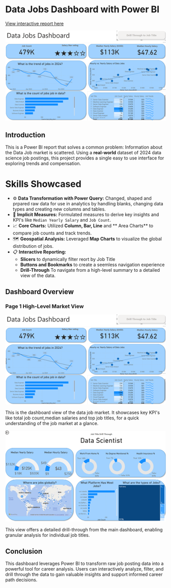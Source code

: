 # Data Jobs Dashboard with Power BI

[View interactive report here](https://app.powerbi.com/view?r=eyJrIjoiZDQxMDdhZDgtOGQ3Ny00NGRjLTgwMWUtNjZmNmM2NDdjYmY3IiwidCI6IjA0YzM0YjMwLTQ4MTQtNDBmNC04Mjk4LWY2ZTIwM2MyZDgzMyJ9)


![Dahboard Page 1](/Images/Project_1_Page_1.png)
## Introduction

This is a Power BI report that solves a common problem:
Information about the Data Job market is scattered. Using a **real-world** dataset of 2024 data science job postings, this project provides a single easy to use interface for exploring trends and compensation.  

# Skills Showcased

- ⚙️ **Data Transformation with Power Query:**  Changed, shaped and prpared raw data for use in analytics by handling blanks, changing data types and creating new columns and tables.
- 🧮 **Implicit Measures:** Formulated measures to derive key insights and KPI's like `Median Yearly Salary` and `Job Count`.
- 📈 **Core Charts:** Utilized **Column, Bar, Line** and ** Area Charts** to compare job counts and track trends.
- 🗺️ **Geospatial Analysis:** Leveraged **Map Charts** to visualize the global distribution of jobs.
- 📋 **Interactive Reporting:** 
    -   **Slicers** to dynamically filter reort by Job Title
    - **Buttons and Bookmarks** to create a seemless navigation experience
    - **Drill-Through** To navigate from a high-level summary to a detailed view of the data.

## Dashboard Overview

### Page 1 High-Level Market View

![Dahboard Page 1](/Images/Project_1_Page_1.png)

This is the dashboard view of the data job market. It showcases key KPI's like total job count,median salaries and top job titles, for a quick understanding of the job market at a glance.

![Dahboard Page 1](/Images/Project_1_Page_2.png)

This view offers a detailed drill-through from the main dashboard, enabling granular analysis for individual job titles.

## Conclusion
This dashboard leverages Power BI to transform raw job posting data into a powerful tool for career analysis. Users can interactively analyze, filter, and drill through the data to gain valuable insights and support informed career path decisions.